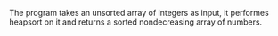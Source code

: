 The program takes an unsorted array of integers as input, it performes heapsort on it and returns a sorted nondecreasing array of numbers.